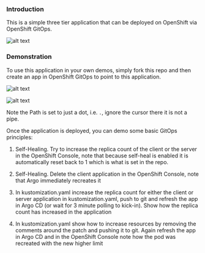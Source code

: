 ### Introduction

This is a simple three tier application that can be deployed on OpenShift via OpenShift GitOps.

![alt text](https://raw.githubusercontent.com/gnunn-gitops/product-catalog/master/docs/img/topology.png)

### Demonstration

To use this application in your own demos, simply fork this repo and then create an app in OpenShift GitOps to point to this application.

![alt text](https://raw.githubusercontent.com/gitops-examples/simple-app-example/master/docs/img/argo-create-app-top.png)

![alt text](https://raw.githubusercontent.com/gitops-examples/simple-app-example/master/docs/img/argo-create-app-bottom.png)

Note the Path is set to just a dot, i.e. `.`, ignore the cursor there it is not a pipe.

Once the application is deployed, you can demo some basic GitOps principles:

1. Self-Healing. Try to increase the replica count of the client or the server in the OpenShift Console, note that because self-heal is enabled it is automatically reset back to 1 which is what is set in the repo.

2. Self-Healing. Delete the client application in the OpenShift Console, note that Argo immediately recreates it

3. In kustomization.yaml increase the replica count for either the client or server application in kustomization.yaml, push to git and refresh the app in Argo CD (or wait for 3 minute polling to kick-in). Show how the replica count has increased in the application

4. In kustomization.yaml show how to increase resources by removing the comments around the patch and pushing it to git. Again refresh the app in Argo CD and in the OpenShift Console note how the pod was recreated with the new higher limit
